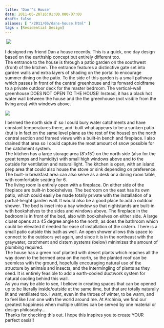 ```yaml
---
title: 'Dan''s House'
date: 2011-06-28T16:01:00.000-07:00
draft: false
aliases: [ "/2011/06/dans-house.html" ]
tags : [Residential Design]
---
```


 ![](/images/blog/legacy/Design004b.jpg)[](/images/blog/legacy/Design004b.jpg)

I designed my friend Dan a house recently. This is a quick, one day design based on the earthship concept but entirely different too.  
The entrance to the house is through a patio garden on the southwest (front) of the kitchen. The entrance features a distinctive gate set into garden walls and extra layers of shading on the portal to encourage summer dining on the patio. To the side of this garden is a small pathway which passes in front of the central greenhouse and its forward coldframe to a private outdoor deck for the master bedroom. The vertical-wall greenhouse DOES NOT OPEN TO THE HOUSE! Instead, it has a black hot water wall between the house and the the greenhouse (not visible from the living area) with windows above.  

![](/images/blog/legacy/Design004a.jpg)

I bermed the north side 4' so I could bury water catchments and have constant temperatures there, and  built what appears to be a sunken patio (but is in fact on the same level plane as the rest of the house) on the north central section and framed views with a built-in bench and fireplace. I also drained that area so I could capture the most amount of snow possible for the catchment system.  
The kitchen has a large storage area (8'x15') on the north side (also for the great temps and humidity) with small high windows above and to the outside for ventilation and natural light. The kitchen is open, with an island prep area that could also house the stove or sink depending on preference. The built-in breakfast area can also serve as a desk or a dining room table, with comfortable seating for 6.  
The living room is entirely open with a fireplace. On either side of the fireplace are built-in bookshelves. The bedroom on the east has its own patio, which could easily be made totally private with the installation of a partial-height garden wall. It would also be a good place to add a outdoor shower. The bed is inset into a bay window so that nightstands are built-in with bookshelves to the sides and windows above. The fireplace in the bedroom is in front of the bed, also with bookshelves on either side. A large closet opens at a 45 degree angle to the north, as does the bathroom which could be elevated if needed for ease of installation of the cistern. There is a small patio outside this bath as well. An open shower allows this space to connect to the outdoors yet again, and since it is in the northeast with the graywater, catchment and cistern systems (below) minimizes the amount of plumbing required.  
The house has a green roof planted with desert plants which reaches all the way down to the bermed area on the north, so the planted roof can be seemless with the ground, hopefully encouraging natural use of the structure by animals and insects, and the intermingling of plants as they seed. It is entirely feasible to add a earth-cooled ductwork system for natural cooling behind this wall.  
As you may be able to see, I believe in creating spaces that can be opened up to be literally inside/outside at the same time, but that are totally naturally lit and ventillated too. I want, even in the throes of winter, to be warm, and to feel like I am one with the world around me. At Archinia, we find our greatest happiness when multiple utilities can be served by one material or design philosophy...  
Thanks for checking this out. I hope this inspires you to create YOUR perfect oasis!!